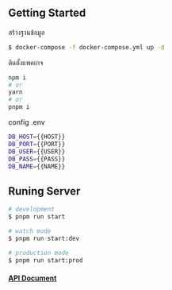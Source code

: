 ## Getting Started

สร้างฐานข้อมูล

```bash
$ docker-compose -f docker-compose.yml up -d
```

ติดตั้งแพคเกจ

```bash
npm i
# or
yarn
# or
pnpm i
```

config .env

```bash
DB_HOST={{HOST}}
DB_PORT={{PORT}}
DB_USER={{USER}}
DB_PASS={{PASS}}
DB_NAME={{NAME}}
```

## Runing Server

```bash
# development
$ pnpm run start

# watch mode
$ pnpm run start:dev

# production mode
$ pnpm run start:prod
```

#### [API Document](api.rest)
